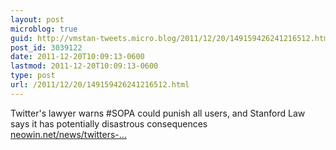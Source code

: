 ```yaml
---
layout: post
microblog: true
guid: http://vmstan-tweets.micro.blog/2011/12/20/149159426241216512.html
post_id: 3039122
date: 2011-12-20T10:09:13-0600
lastmod: 2011-12-20T10:09:13-0600
type: post
url: /2011/12/20/149159426241216512.html
---
```

Twitter's lawyer warns #SOPA could punish all users, and Stanford Law says it has potentially disastrous consequences <a href="http://www.neowin.net/news/twitters-lawyer-warns-sopa-could-punish-all-users">neowin.net/news/twitters-…</a>
